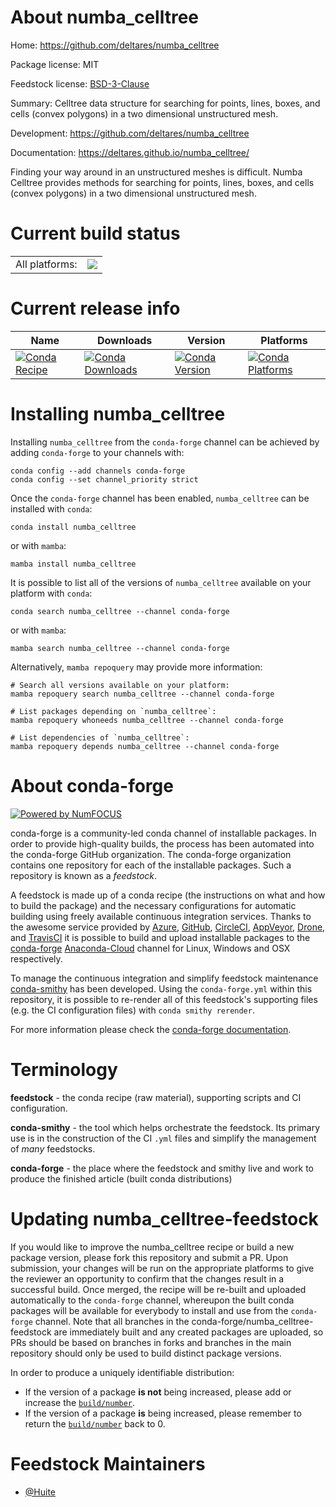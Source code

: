 About numba_celltree
====================

Home: https://github.com/deltares/numba_celltree

Package license: MIT

Feedstock license: [BSD-3-Clause](https://github.com/conda-forge/numba_celltree-feedstock/blob/main/LICENSE.txt)

Summary: Celltree data structure for searching for points, lines, boxes, and cells
(convex polygons) in a two dimensional unstructured mesh.


Development: https://github.com/deltares/numba_celltree

Documentation: https://deltares.github.io/numba_celltree/

Finding your way around in an unstructured meshes is difficult. Numba Celltree
provides methods for searching for points, lines, boxes, and cells (convex
polygons) in a two dimensional unstructured mesh.


Current build status
====================


<table><tr><td>All platforms:</td>
    <td>
      <a href="https://dev.azure.com/conda-forge/feedstock-builds/_build/latest?definitionId=14871&branchName=main">
        <img src="https://dev.azure.com/conda-forge/feedstock-builds/_apis/build/status/numba_celltree-feedstock?branchName=main">
      </a>
    </td>
  </tr>
</table>

Current release info
====================

| Name | Downloads | Version | Platforms |
| --- | --- | --- | --- |
| [![Conda Recipe](https://img.shields.io/badge/recipe-numba_celltree-green.svg)](https://anaconda.org/conda-forge/numba_celltree) | [![Conda Downloads](https://img.shields.io/conda/dn/conda-forge/numba_celltree.svg)](https://anaconda.org/conda-forge/numba_celltree) | [![Conda Version](https://img.shields.io/conda/vn/conda-forge/numba_celltree.svg)](https://anaconda.org/conda-forge/numba_celltree) | [![Conda Platforms](https://img.shields.io/conda/pn/conda-forge/numba_celltree.svg)](https://anaconda.org/conda-forge/numba_celltree) |

Installing numba_celltree
=========================

Installing `numba_celltree` from the `conda-forge` channel can be achieved by adding `conda-forge` to your channels with:

```
conda config --add channels conda-forge
conda config --set channel_priority strict
```

Once the `conda-forge` channel has been enabled, `numba_celltree` can be installed with `conda`:

```
conda install numba_celltree
```

or with `mamba`:

```
mamba install numba_celltree
```

It is possible to list all of the versions of `numba_celltree` available on your platform with `conda`:

```
conda search numba_celltree --channel conda-forge
```

or with `mamba`:

```
mamba search numba_celltree --channel conda-forge
```

Alternatively, `mamba repoquery` may provide more information:

```
# Search all versions available on your platform:
mamba repoquery search numba_celltree --channel conda-forge

# List packages depending on `numba_celltree`:
mamba repoquery whoneeds numba_celltree --channel conda-forge

# List dependencies of `numba_celltree`:
mamba repoquery depends numba_celltree --channel conda-forge
```


About conda-forge
=================

[![Powered by
NumFOCUS](https://img.shields.io/badge/powered%20by-NumFOCUS-orange.svg?style=flat&colorA=E1523D&colorB=007D8A)](https://numfocus.org)

conda-forge is a community-led conda channel of installable packages.
In order to provide high-quality builds, the process has been automated into the
conda-forge GitHub organization. The conda-forge organization contains one repository
for each of the installable packages. Such a repository is known as a *feedstock*.

A feedstock is made up of a conda recipe (the instructions on what and how to build
the package) and the necessary configurations for automatic building using freely
available continuous integration services. Thanks to the awesome service provided by
[Azure](https://azure.microsoft.com/en-us/services/devops/), [GitHub](https://github.com/),
[CircleCI](https://circleci.com/), [AppVeyor](https://www.appveyor.com/),
[Drone](https://cloud.drone.io/welcome), and [TravisCI](https://travis-ci.com/)
it is possible to build and upload installable packages to the
[conda-forge](https://anaconda.org/conda-forge) [Anaconda-Cloud](https://anaconda.org/)
channel for Linux, Windows and OSX respectively.

To manage the continuous integration and simplify feedstock maintenance
[conda-smithy](https://github.com/conda-forge/conda-smithy) has been developed.
Using the ``conda-forge.yml`` within this repository, it is possible to re-render all of
this feedstock's supporting files (e.g. the CI configuration files) with ``conda smithy rerender``.

For more information please check the [conda-forge documentation](https://conda-forge.org/docs/).

Terminology
===========

**feedstock** - the conda recipe (raw material), supporting scripts and CI configuration.

**conda-smithy** - the tool which helps orchestrate the feedstock.
                   Its primary use is in the construction of the CI ``.yml`` files
                   and simplify the management of *many* feedstocks.

**conda-forge** - the place where the feedstock and smithy live and work to
                  produce the finished article (built conda distributions)


Updating numba_celltree-feedstock
=================================

If you would like to improve the numba_celltree recipe or build a new
package version, please fork this repository and submit a PR. Upon submission,
your changes will be run on the appropriate platforms to give the reviewer an
opportunity to confirm that the changes result in a successful build. Once
merged, the recipe will be re-built and uploaded automatically to the
`conda-forge` channel, whereupon the built conda packages will be available for
everybody to install and use from the `conda-forge` channel.
Note that all branches in the conda-forge/numba_celltree-feedstock are
immediately built and any created packages are uploaded, so PRs should be based
on branches in forks and branches in the main repository should only be used to
build distinct package versions.

In order to produce a uniquely identifiable distribution:
 * If the version of a package **is not** being increased, please add or increase
   the [``build/number``](https://docs.conda.io/projects/conda-build/en/latest/resources/define-metadata.html#build-number-and-string).
 * If the version of a package **is** being increased, please remember to return
   the [``build/number``](https://docs.conda.io/projects/conda-build/en/latest/resources/define-metadata.html#build-number-and-string)
   back to 0.

Feedstock Maintainers
=====================

* [@Huite](https://github.com/Huite/)

